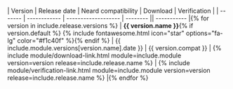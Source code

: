 | Version | Release date | Neard compatibility | Download | Verification |
| ------- | ------------ | ------------------- | -------- || ----------- |{% for version in include.release.versions %}
| **{{ version.name }}**{% if version.default %} {% include fontawesome.html icon="star" options="fa-lg" color="#f1c40f" %}{% endif %} | {{ include.module.versions[version.name].date }} | {{ version.compat }} | {% include module/download-link.html module=include.module version=version release=include.release.name %} | {% include module/verification-link.html module=include.module version=version release=include.release.name %} |{% endfor %}